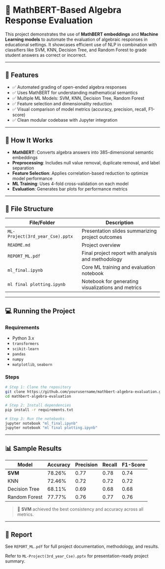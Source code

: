 # 🧠 MathBERT-Based Algebra Response Evaluation

This project demonstrates the use of **MathBERT embeddings** and **Machine Learning models** to automate the evaluation of algebraic responses in educational settings. It showcases efficient use of NLP in combination with classifiers like SVM, KNN, Decision Tree, and Random Forest to grade student answers as correct or incorrect.

---

## 🔬 Features

- ✅ Automated grading of open-ended algebra responses  
- ✅ Uses MathBERT for understanding mathematical semantics  
- ✅ Multiple ML Models: SVM, KNN, Decision Tree, Random Forest  
- ✅ Feature selection and dimensionality reduction  
- ✅ Visual comparison of model metrics (accuracy, precision, recall, F1-score)  
- ✅ Clean modular codebase with Jupyter integration  

---

## 🚀 How It Works

- **MathBERT**: Converts algebra answers into 385-dimensional semantic embeddings  
- **Preprocessing**: Includes null value removal, duplicate removal, and label separation  
- **Feature Selection**: Applies correlation-based reduction to optimize model performance  
- **ML Training**: Uses 4-fold cross-validation on each model  
- **Evaluation**: Generates bar plots for performance metrics  

---

## 📂 File Structure

| File/Folder                     | Description                                          |
|--------------------------------|------------------------------------------------------|
| `ML-Project(3rd_year_Cse).pptx`| Presentation slides summarizing project outcomes     |
| `README.md`                    | Project overview                                     |
| `REPORT_ML.pdf`                | Final project report with analysis and methodology   |
| `ml_final.ipynb`               | Core ML training and evaluation notebook             |
| `ml final plotting.ipynb`      | Notebook for generating visualizations and metrics   |

---

## 💻 Running the Project

### Requirements

- Python 3.x  
- `transformers`  
- `scikit-learn`  
- `pandas`  
- `numpy`  
- `matplotlib`, `seaborn`  

### Steps

```bash
# Step 1: Clone the repository
git clone https://github.com/yourusername/mathbert-algebra-evaluation.git
cd mathbert-algebra-evaluation

# Step 2: Install dependencies
pip install -r requirements.txt

# Step 3: Run the notebooks
jupyter notebook "ml_final.ipynb"
jupyter notebook "ml final plotting.ipynb"
```

---

## 📊 Sample Results

| Model        | Accuracy | Precision | Recall | F1-Score |
|--------------|----------|-----------|--------|----------|
| **SVM**      | 78.26%   | 0.77      | 0.78   | 0.74     |
| KNN          | 72.46%   | 0.72      | 0.72   | 0.72     |
| Decision Tree| 68.11%   | 0.69      | 0.68   | 0.68     |
| Random Forest| 77.77%   | 0.76      | 0.77   | 0.76     |

> 📌 **SVM** achieved the best consistency and accuracy across all metrics.

---

## 📘 Report

See `REPORT_ML.pdf` for full project documentation, methodology, and results.

Refer to `ML-Project(3rd_year_Cse).pptx` for presentation-ready project summary.
